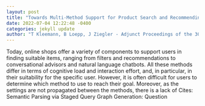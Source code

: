 ```yaml
--- 
layout: post 
title: "Towards Multi-Method Support for Product Search and Recommending" 
date: 2022-07-04 12:22:48 -0400 
categories: jekyll update 
author: "T Kleemann, B Loepp, J Ziegler - Adjunct Proceedings of the 30th ACM Conference , 2022" 
--- 
```

Today, online shops offer a variety of components to support users in finding suitable items, ranging from filters and recommendations to conversational advisors and natural language chatbots. All these methods differ in terms of cognitive load and interaction effort, and, in particular, in their suitability for the specific user. However, it is often difficult for users to determine which method to use to reach their goal. Moreover, as the settings are not propagated between the methods, there is a lack of Cites: Semantic Parsing via Staged Query Graph Generation: Question